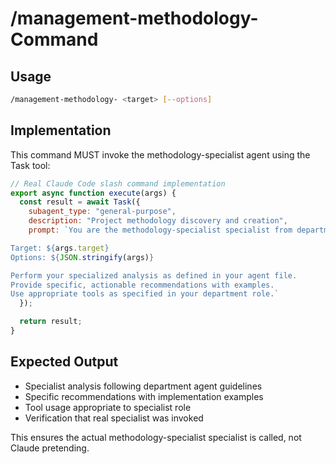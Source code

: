# /management-methodology- Command

## Usage
```bash
/management-methodology- <target> [--options]
```

## Implementation
This command MUST invoke the methodology-specialist agent using the Task tool:

```javascript
// Real Claude Code slash command implementation
export async function execute(args) {
  const result = await Task({
    subagent_type: "general-purpose",
    description: "Project methodology discovery and creation",
    prompt: `You are the methodology-specialist specialist from departments/management/agents/methodology-specialist.md.

Target: ${args.target}
Options: ${JSON.stringify(args)}

Perform your specialized analysis as defined in your agent file.
Provide specific, actionable recommendations with examples.
Use appropriate tools as specified in your department role.`
  });

  return result;
}
```

## Expected Output
- Specialist analysis following department agent guidelines
- Specific recommendations with implementation examples
- Tool usage appropriate to specialist role
- Verification that real specialist was invoked

This ensures the actual methodology-specialist specialist is called, not Claude pretending.